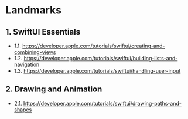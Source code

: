 # Landmarks

## 1. SwiftUI Essentials
* 1.1. https://developer.apple.com/tutorials/swiftui/creating-and-combining-views
* 1.2. https://developer.apple.com/tutorials/swiftui/building-lists-and-navigation
* 1.3. https://developer.apple.com/tutorials/swiftui/handling-user-input

## 2. Drawing and Animation
* 2.1. https://developer.apple.com/tutorials/swiftui/drawing-paths-and-shapes
